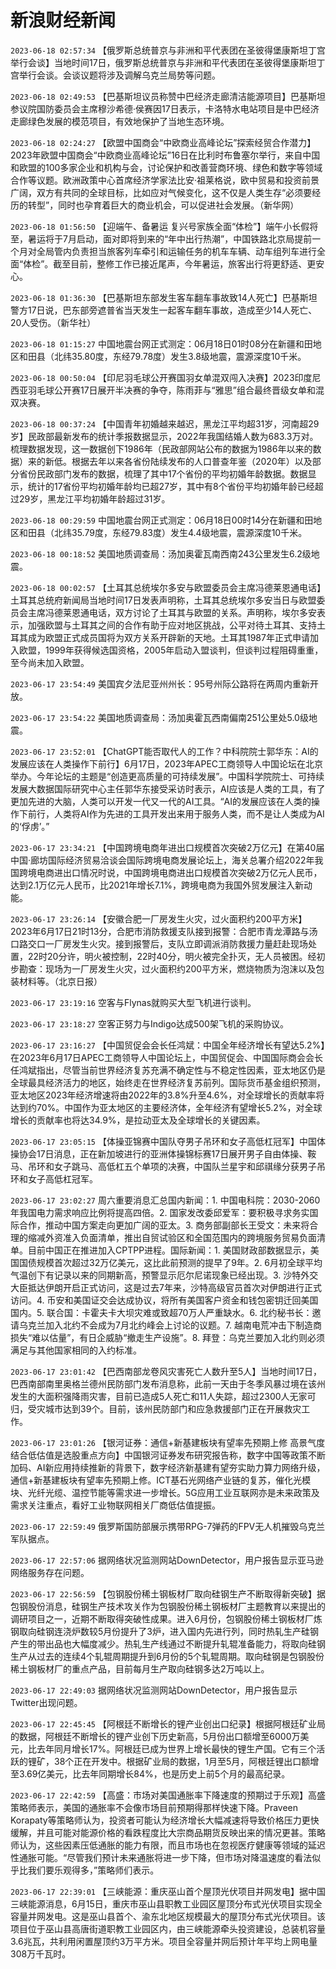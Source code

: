 # 新浪财经新闻
`2023-06-18 02:57:34` 【俄罗斯总统普京与非洲和平代表团在圣彼得堡康斯坦丁宫举行会谈】当地时间17日，俄罗斯总统普京与非洲和平代表团在圣彼得堡康斯坦丁宫举行会谈。会谈议题将涉及调解乌克兰局势等问题。

`2023-06-18 02:49:53` 【巴基斯坦议员称赞中巴经济走廊清洁能源项目】巴基斯坦参议院国防委员会主席穆沙希德·侯赛因17日表示，卡洛特水电站项目是中巴经济走廊绿色发展的模范项目，有效地保护了当地生态环境。

`2023-06-18 02:24:27` 【欧盟中国商会“中欧商业高峰论坛”探索经贸合作潜力】2023年欧盟中国商会“中欧商业高峰论坛”16日在比利时布鲁塞尔举行，来自中国和欧盟的100多家企业和机构与会，讨论保护和改善营商环境、绿色和数字等领域合作等议题。欧洲政策中心首席经济学家法比安·祖莱格说，欧中贸易和投资前景广阔，双方有共同的全球目标，比如应对气候变化，这不仅是人类生存“必须要经历的转型”，同时也孕育着巨大的商业机会，可以促进社会发展。（新华网）

`2023-06-18 01:56:50`  【迎端午、备暑运 复兴号家族全面“体检”】端午小长假将至，暑运将于7月启动，面对即将到来的“年中出行热潮”，中国铁路北京局提前一个月对全局管内负责担当旅客列车牵引和运输任务的机车车辆、动车组列车进行全面“体检”。截至目前，整修工作已接近尾声，今年暑运，旅客出行将更舒适、更安心。

`2023-06-18 01:36:30` 【巴基斯坦东部发生客车翻车事故致14人死亡】巴基斯坦警方17日说，巴东部旁遮普省当天发生一起客车翻车事故，造成至少14人死亡、20人受伤。（新华社）

`2023-06-18 01:15:27` 中国地震台网正式测定：06月18日01时08分在新疆和田地区和田县（北纬35.80度，东经79.78度）发生3.8级地震，震源深度10千米。

`2023-06-18 00:50:04` 【印尼羽毛球公开赛国羽女单混双闯入决赛】2023印度尼西亚羽毛球公开赛17日展开半决赛的争夺，陈雨菲与“雅思”组合最终晋级女单和混双决赛。

`2023-06-18 00:37:24` 【中国青年初婚越来越迟，黑龙江平均超31岁，河南超29岁】民政部最新发布的统计季报数据显示，2022年我国结婚人数为683.3万对。梳理数据发现，这一数据创下1986年（民政部网站公布的数据为1986年以来的数据）来的新低。根据去年以来各省份陆续发布的人口普查年鉴（2020年）以及部分省份民政部门发布的数据，梳理了其中17个省份的平均初婚年龄数据。数据显示，统计的17省份平均初婚年龄均已超27岁，其中有8个省份平均初婚年龄已经超过29岁，黑龙江平均初婚年龄超过31岁。

`2023-06-18 00:29:59` 中国地震台网正式测定：06月18日00时14分在新疆和田地区和田县（北纬35.79度，东经79.83度）发生4.4级地震，震源深度10千米。

`2023-06-18 00:18:52` 美国地质调查局：汤加奥霍瓦南西南243公里发生6.2级地震。

`2023-06-18 00:02:57` 【土耳其总统埃尔多安与欧盟委员会主席冯德莱恩通电话】土耳其总统府新闻局当地时间17日发表声明称，土耳其总统埃尔多安当日与欧盟委员会主席冯德莱恩通电话，双方讨论了土耳其与欧盟的关系。声明称，埃尔多安表示，加强欧盟与土耳其之间的合作有助于应对地区挑战，公平对待土耳其、支持土耳其成为欧盟正式成员国将为双方关系开辟新的天地。土耳其1987年正式申请加入欧盟，1999年获得候选国资格，2005年启动入盟谈判，但谈判过程阻碍重重，至今尚未加入欧盟。

`2023-06-17 23:54:49` 美国宾夕法尼亚州州长：95号州际公路将在两周内重新开放。

`2023-06-17 23:54:22` 美国地质调查局：汤加奥霍瓦西南偏南251公里处5.0级地震。

`2023-06-17 23:52:01` 【ChatGPT能否取代人的工作？中科院院士郭华东：AI的发展应该在人类操作下前行】6月17日，2023年APEC工商领导人中国论坛在北京举办。今年论坛的主题是“创造更高质量的可持续发展”。中国科学院院士、可持续发展大数据国际研究中心主任郭华东接受采访时表示，AI应该是人类的工具，有了更加先进的大脑，人类可以开发一代又一代的AI工具。“AI的发展应该在人类的操作下前行，人类将AI作为先进的工具开发出来用于服务人类，而不是让人类成为AI的‘俘虏’。”

`2023-06-17 23:34:21` 【中国跨境电商年进出口规模首次突破2万亿元】在第40届中国·廊坊国际经济贸易洽谈会国际跨境电商发展论坛上，海关总署介绍2022年我国跨境电商进出口情况时说，中国跨境电商进出口规模首次突破2万亿元人民币，达到2.1万亿元人民币，比2021年增长7.1%，跨境电商为我国外贸发展注入新动能。

`2023-06-17 23:26:14` 【安徽合肥一厂房发生火灾，过火面积约200平方米】2023年6月17日21时13分，合肥市消防救援支队接到报警：合肥市青龙潭路与汤口路交口一厂房发生火灾。接到报警后，支队立即调派消防救援力量赶赴现场处置，22时20分许，明火被控制，22时40分，明火被完全扑灭，无人员被困。经初步勘查：现场为一厂房发生火灾，过火面积约200平方米，燃烧物质为泡沫以及包装材料等。（北京日报）

`2023-06-17 23:19:16` 空客与Flynas就购买大型飞机进行谈判。

`2023-06-17 23:18:27` 空客正努力与Indigo达成500架飞机的采购协议。

`2023-06-17 23:16:27` 【中国贸促会会长任鸿斌：中国全年经济增长有望达5.2%】在2023年6月17日APEC工商领导人中国论坛上，中国贸促会、中国国际商会会长任鸿斌指出，尽管当前世界经济复苏充满不确定性与不稳定性因素，亚太地区仍是全球最具经济活力的地区，始终走在世界经济复苏前列。国际货币基金组织预测，亚太地区2023年经济增速将由2022年的3.8%升至4.6%，对全球增长的贡献率将达到约70%。中国作为亚太地区的主要经济体，全年经济有望增长5.2%，对全球增长的贡献率也将达34.9%，是拉动亚太及全球增长的关键因素。

`2023-06-17 23:05:15` 【体操亚锦赛中国队夺男子吊环和女子高低杠冠军】中国体操协会17日消息，正在新加坡进行的亚洲体操锦标赛17日展开男子自由体操、鞍马、吊环和女子跳马、高低杠五个单项的决赛，中国队兰星宇和邱祺缘分获男子吊环和女子高低杠冠军。

`2023-06-17 23:02:27` 周六重要消息汇总国内新闻：1. 中国电科院：2030-2060年我国电力需求响应比例将提高四倍。2. 国家发改委邱爱军：要积极寻求务实国际合作，推动中国方案走向更加广阔的亚太。3. 商务部副部长王受文：未来将合理的缩减外资准入负面清单，推出自贸试验区和全国范围内的跨境服务贸易负面清单。目前中国正在推进加入CPTPP进程。国际新闻：1. 美国财政部数据显示，美国国债规模首次超过32万亿美元，这比此前预测的提早了9年。2. 6月初全球平均气温创下有记录以来的同期新高，预警显示厄尔尼诺现象已经出现。3. 沙特外交大臣抵达伊朗开启正式访问，这是过去7年来，沙特高级官员首次对伊朗进行正式访问。4. 币安和美国证交会达成协议，将所有美国客户资金和钱包密钥迁回美国国内。5. 联合国：卡霍夫卡大坝灾难或致超70万人严重缺水。6. 北约秘书长：邀请乌克兰加入北约不会成为7月北约峰会上讨论的议题。7. 越南电荒冲击下制造商损失“难以估量”，有日企威胁“撤走生产设施”。8. 拜登：乌克兰要加入北约则必须满足与其他国家相同的入约标准。

`2023-06-17 23:01:42` 【巴西南部龙卷风灾害死亡人数升至5人】当地时间17日，巴西南部南里奥格兰德州民防部门发布消息称，此前一天由于冬季风暴过境在该州发生的大面积强降雨灾害，目前已造成5人死亡和11人失踪，超过2300人无家可归，受灾城市达到39个。目前，该州民防部门和应急救援部门正在开展救灾工作。

`2023-06-17 23:01:26` 【银河证券：通信+新基建板块有望率先预期上修 高景气度结合低估值是选股重点方向】中国银河证券发布研究报告称，数字中国等政策不断加码、AI新应用持续推新的背景下，数字经济新基建有望夯实助力算力网络升级，通信+新基建板块有望率先预期上修。ICT基石光网络产业链的复苏，催化光模块、光纤光缆、温控节能等需求进一步增长。5G应用工业互联网亦是未来政策及需求关注重点，看好工业物联网相关厂商低估值提振。

`2023-06-17 22:59:49` 俄罗斯国防部展示携带RPG-7弹药的FPV无人机摧毁乌克兰军队据点。

`2023-06-17 22:57:06`   据网络状况监测网站DownDetector，用户报告显示亚马逊网络服务存在问题。

`2023-06-17 22:56:59` 【包钢股份稀土钢板材厂取向硅钢生产不断取得新突破】据包钢股份消息，硅钢生产技术攻关作为包钢股份稀土钢板材厂主题教育以来提出的调研项目之一，近期不断取得突破性成果。进入6月份，包钢股份稀土钢板材厂炼钢取向硅钢连浇炉数较5月份提升了3炉，进入国内先进行列，同时热轧生产硅钢产生的带出品也大幅度减少。热轧生产线通过不断提升轧辊准备能力，将取向硅钢生产从过去的连续4个轧辊周期提升到6月份的5个轧辊周期。取向硅钢是包钢股份稀土钢板材厂的重点产品，目前每月生产取向硅钢多达2万吨以上。

`2023-06-17 22:49:03` 据网络状况监测网站DownDetector，用户报告显示Twitter出现问题。

`2023-06-17 22:45:45`   【阿根廷不断增长的锂产业创出口纪录】根据阿根廷矿业局的数据，阿根廷不断增长的锂产业创下历史新高，5月份出口额增至6000万美元，比去年同月增长17%。阿根廷已成为世界上增长最快的锂生产国。它有三个活跃的锂矿，38个正在开发中。根据矿业局的数据，1月至5月，阿根廷锂出口额增至3.69亿美元，比去年同期增长84%，也是历史上前5个月的最高纪录。

`2023-06-17 22:42:59` 【高盛：市场对美国通胀率下降速度的预期过于乐观】高盛策略师表示，美国的通胀率不会像市场目前预期得那样快速下降。Praveen Korapaty等策略师认为，投资者可能认为经济增长大幅减速将导致价格压力更快缓解，并且可能对能源价格的看跌程度比大宗商品期货反映出来的情况更甚。策略师认为，这些因素压低通胀的能力有限，而且市场也在忽视医疗健康等领域的延迟性通胀可能。“尽管我们预计未来通胀将进一步下降，但市场对降温速度的看法似乎比我们要乐观得多，”策略师们表示。

`2023-06-17 22:39:01` 【三峡能源：重庆巫山首个屋顶光伏项目并网发电】据中国三峡能源消息，6月15日，重庆市巫山县职教工业园区屋顶分布式光伏项目实现全容量并网发电。这是巫山县首个、渝东北地区规模最大的屋顶分布式光伏项目。该项目位于巫山县高唐街道职教工业园区内，由三峡能源牵头投资建设，总装机容量3.6兆瓦，共利用闲置屋顶约3万平方米。项目全容量并网后预计年平均上网电量308万千瓦时。

